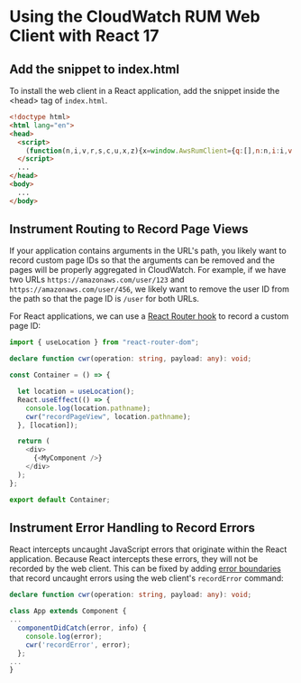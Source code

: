 # Using the CloudWatch RUM Web Client with React 17

## Add the snippet to index.html

To install the web client in a React application, add the snippet inside the \<head\> tag of `index.html`.

```html
<!doctype html>
<html lang="en">
<head>
  <script>
    (function(n,i,v,r,s,c,u,x,z){x=window.AwsRumClient={q:[],n:n,i:i,v:v,r:r,c:c,u:u};window[n]=function(c,p){x.q.push({c:c,p:p});};z=document.createElement('script');z.async=true;z.src=s;document.head.insertBefore(z,document.getElementsByTagName('script')[0]);})('cwr','00000000-0000-0000-0000-000000000000','1.0.0','us-west-2','https://client.rum.us-east-1.amazonaws.com/1.0.2/cwr.js',{sessionSampleRate:1,identityPoolId:'us-west-2:00000000-0000-0000-0000-000000000000',endpoint:'https://dataplane.rum.us-west-2.amazonaws.com',telemetries:['errors','http','performance'],allowCookies:true});
  </script>
  ...
</head>
<body>
  ...
</body>
```

## Instrument Routing to Record Page Views

If your application contains arguments in the URL's path, you likely want to
record custom page IDs so that the arguments can be removed and the pages will
be properly aggregated in CloudWatch. For example, if we have two URLs
`https://amazonaws.com/user/123` and `https://amazonaws.com/user/456`, we likely
want to remove the user ID from the path so that the page ID is `/user` for both
URLs.

For React applications, we can use a [React Router
hook](https://reactrouter.com/web/api/Hooks/uselocation) to record a custom page
ID:

```typescript
import { useLocation } from "react-router-dom";

declare function cwr(operation: string, payload: any): void;

const Container = () => {

  let location = useLocation();
  React.useEffect(() => {
    console.log(location.pathname);
    cwr("recordPageView", location.pathname);
  }, [location]);

  return (
    <div>
      {<MyComponent />}
    </div>
  );
};

export default Container;
```


## Instrument Error Handling to Record Errors

React intercepts uncaught JavaScript errors that originate within the React
application. Because React intercepts these errors, they will not be recorded by
the web client. This can be fixed by adding [error
boundaries](https://reactjs.org/blog/2017/07/26/error-handling-in-react-16.html)
that record uncaught errors using the web client's `recordError` command:

```typescript
declare function cwr(operation: string, payload: any): void;

class App extends Component {
...
  componentDidCatch(error, info) {
    console.log(error);
    cwr('recordError', error);
  };
...
}
```
